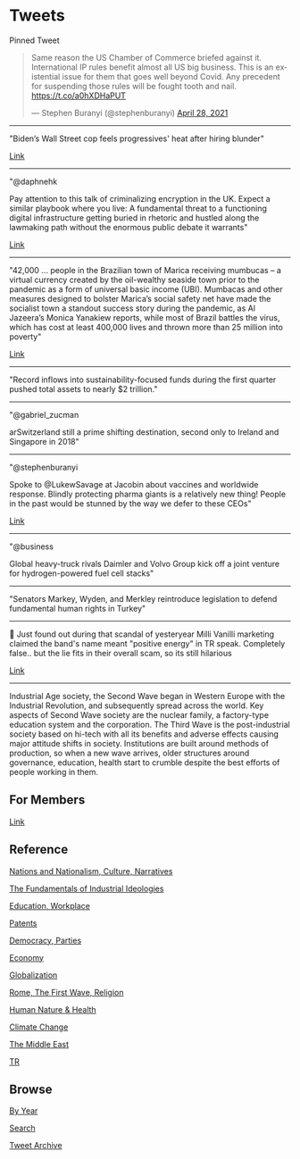# Tweets

Pinned Tweet

<blockquote class="twitter-tweet"><p lang="en" dir="ltr">Same reason the US Chamber of Commerce briefed against it. International IP rules benefit almost all US big business. This is an existential issue for them that goes well beyond Covid. Any precedent for suspending those rules will be fought tooth and nail. <a href="https://t.co/a0hXDHaPUT">https://t.co/a0hXDHaPUT</a></p>&mdash; Stephen Buranyi (@stephenburanyi) <a href="https://twitter.com/stephenburanyi/status/1387411798505230343?ref_src=twsrc%5Etfw">April 28, 2021</a></blockquote> <script async src="https://platform.twitter.com/widgets.js" charset="utf-8"></script>

---

"Biden’s Wall Street cop feels progressives' heat after hiring blunder"

[Link](https://www.politico.com/amp/news/2021/04/30/progressives-sec-wall-street-485146)

---

"@daphnehk

Pay attention to this talk of criminalizing encryption in the
UK. Expect a similar playbook where you live: A fundamental threat to
a functioning digital infrastructure getting buried in rhetoric and
hustled along the lawmaking path without the enormous public debate it
warrants"

[Link](https://mobile.twitter.com/daphnehk/status/1388119545278210050)

---

"42,000 ...  people in the Brazilian town of Marica receiving mumbucas
– a virtual currency created by the oil-wealthy seaside town prior to
the pandemic as a form of universal basic income (UBI). Mumbacas and
other measures designed to bolster Marica’s social safety net have
made the socialist town a standout success story during the pandemic,
as Al Jazeera’s Monica Yanakiew reports, while most of Brazil battles
the virus, which has cost at least 400,000 lives and thrown more than
25 million into poverty"

[Link](https://www.aljazeera.com/economy/2021/4/30/tax-hikes-brazils-exception-mbss-plan-b-and-heavenly-harmony)

---

"Record inflows into sustainability-focused funds during the first
quarter pushed total assets to nearly $2 trillion."

---

"@gabriel_zucman

arSwitzerland still a prime shifting destination, second only to Ireland
and Singapore in 2018"

---

"@stephenburanyi

Spoke to @LukewSavage at Jacobin about vaccines and worldwide
response. Blindly protecting pharma giants is a relatively new thing!
People in the past would be stunned by the way we defer to these CEOs"

[Link](https://mobile.twitter.com/stephenburanyi/status/1388061095311683584)

---

"@business

Global heavy-truck rivals Daimler and Volvo Group kick off a joint
venture for hydrogen-powered fuel cell stacks"

---

"Senators Markey, Wyden, and Merkley reintroduce legislation to defend
fundamental human rights in Turkey"

---

🤣 Just found out during that scandal of yesteryear Milli Vanilli
marketing claimed the band's name meant "positive energy" in TR
speak. Completely false.. but the lie fits in their overall scam, so
its still hilarious

[Link](https://djrobblog.com/archives/7297)

---

Industrial Age society, the Second Wave began in Western Europe with
the Industrial Revolution, and subsequently spread across the
world. Key aspects of Second Wave society are the nuclear family, a
factory-type education system and the corporation. The Third Wave is
the post-industrial society based on hi-tech with all its benefits and
adverse effects causing major attitude shifts in society. Institutions
are built around methods of production, so when a new wave arrives,
older structures around governance, education, health start to crumble
despite the best efforts of people working in them.

## For Members

[Link](https://thirdwave-members.herokuapp.com)

## Reference

[Nations and Nationalism, Culture, Narratives](/2013/02/nations-and-nationalism.md)

[The Fundamentals of Industrial Ideologies](/2011/04/fundamentals-of-industrial-ideologies.md)

[Education, Workplace](2017/09/education-workplace.md)

[Patents](/2018/09/patents.md)

[Democracy, Parties](/2016/11/democracy.md)

[Economy](/2018/05/economy.md)

[Globalization](/2018/09/globalization.md)

[Rome, The First Wave, Religion](/2017/12/rome.md)

[Human Nature & Health](/2020/07/human-nature.md)

[Climate Change](/2018/12/climate.md)

[The Middle East](/2019/07/middleeast.md)

[TR](../tr)

## Browse

[By Year](years.md)

[Search](search.html)

[Tweet Archive](/tweets/README.md)


